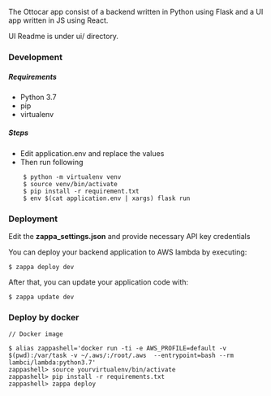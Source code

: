 The Ottocar app consist of a backend written in Python using Flask and a UI app written in JS using React.

UI Readme is under ui/ directory.
### Development
##### Requirements
* Python 3.7
* pip
* virtualenv

##### Steps
* Edit application.env and replace the values
* Then run following

````
    $ python -m virtualenv venv
    $ source venv/bin/activate
    $ pip install -r requirement.txt
    $ env $(cat application.env | xargs) flask run
````

### Deployment

Edit the **zappa_settings.json** and provide necessary API key credentials

You can deploy your backend application to AWS lambda by executing:

	$ zappa deploy dev

After that, you can update your application code with:

	$ zappa update dev
### Deploy by docker
    // Docker image
    
    $ alias zappashell='docker run -ti -e AWS_PROFILE=default -v $(pwd):/var/task -v ~/.aws/:/root/.aws  --entrypoint=bash --rm lambci/lambda:python3.7'
    zappashell> source yourvirtualenv/bin/activate
    zappashell> pip install -r requirements.txt
    zappashell> zappa deploy
